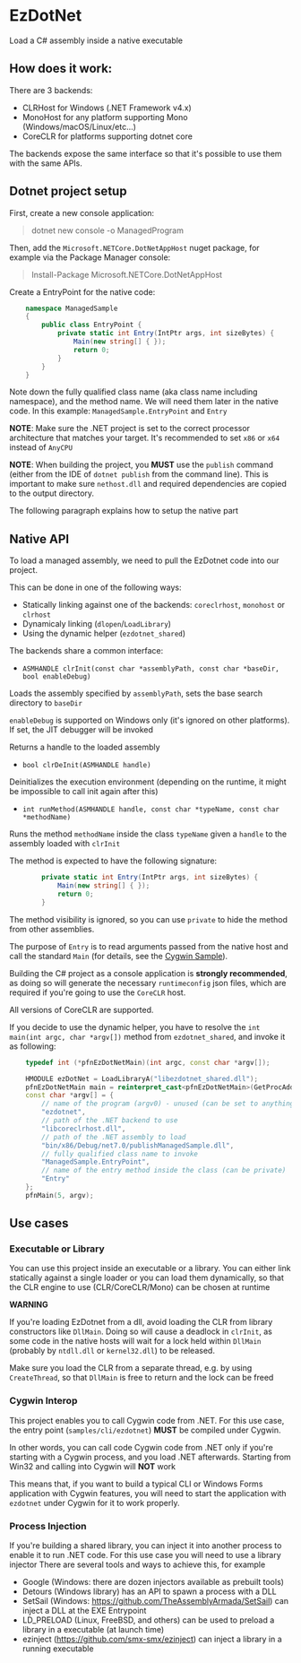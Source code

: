 # EzDotNet
Load a C# assembly inside a native executable

## How does it work:
There are 3 backends:
- CLRHost for Windows (.NET Framework v4.x)
- MonoHost for any platform supporting Mono (Windows/macOS/Linux/etc...)
- CoreCLR for platforms supporting dotnet core

The backends expose the same interface so that it's possible to use them with the same APIs.

## Dotnet project setup
First, create a new console application:
> dotnet new console -o ManagedProgram

Then, add the `Microsoft.NETCore.DotNetAppHost` nuget package, for example via the Package Manager console:
> Install-Package Microsoft.NETCore.DotNetAppHost

Create a EntryPoint for the native code:

```csharp
	namespace ManagedSample
	{
		public class EntryPoint {
			private static int Entry(IntPtr args, int sizeBytes) {
				Main(new string[] { });
				return 0;
			}
		}
	}
 ```

Note down the fully qualified class name (aka class name including namespace), and the method name. We will need them later in the native code.
In this example: `ManagedSample.EntryPoint` and `Entry`

**NOTE**: Make sure the .NET project is set to the correct processor architecture that matches your target. It's recommended to set `x86` or `x64` instead of `AnyCPU`

**NOTE**: When building the project, you **MUST** use the `publish` command (either from the IDE of `dotnet publish` from the command line).
This is important to make sure `nethost.dll` and required dependencies are copied to the output directory.


The following paragraph explains how to setup the native part

## Native API

To load a managed assembly, we need to pull the EzDotnet code into our project.

This can be done in one of the following ways:
- Statically linking against one of the backends: `coreclrhost`, `monohost` or `clrhost`
- Dynamicaly linking (`dlopen`/`LoadLibrary`)
- Using the dynamic helper (`ezdotnet_shared`)


The backends share a common interface:

- `ASMHANDLE clrInit(const char *assemblyPath, const char *baseDir, bool enableDebug)`

Loads the assembly specified by `assemblyPath`, sets the base search directory to `baseDir`

`enableDebug` is supported on Windows only (it's ignored on other platforms). If set, the JIT debugger will be invoked

Returns a handle to the loaded assembly

- `bool clrDeInit(ASMHANDLE handle)`

Deinitializes the execution environment (depending on the runtime, it might be impossible to call init again after this)


- `int runMethod(ASMHANDLE handle, const char *typeName, const char *methodName)`

Runs the method `methodName` inside the class `typeName` given a `handle` to the assembly loaded with `clrInit`

The method is expected to have the following signature:
```csharp
		private static int Entry(IntPtr args, int sizeBytes) {
			Main(new string[] { });
			return 0;
		}
 ```
The method visibility is ignored, so you can use `private` to hide the method from other assemblies.

The purpose of `Entry` is to read arguments passed from the native host and call the standard `Main` (for details, see the [Cygwin Sample](https://github.com/smx-smx/EzDotnet/blob/6a44ed661c4ea41f74c47698d908117628545717/samples/Managed/Cygwin/Program.cs#L29)).

Building the C# project as a console application is **strongly recommended**, as doing so will generate the necessary `runtimeconfig` json files, which are required if you're going to use the `CoreCLR` host.

All versions of CoreCLR are supported.


If you decide to use the dynamic helper, you have to resolve the `int main(int argc, char *argv[])` method from `ezdotnet_shared`, and invoke it as following:

```cpp
	typedef int (*pfnEzDotNetMain)(int argc, const char *argv[]);

    HMODULE ezDotNet = LoadLibraryA("libezdotnet_shared.dll");
	pfnEzDotNetMain main = reinterpret_cast<pfnEzDotNetMain>(GetProcAddress(ezDotNet, "main"));
    const char *argv[] = {
		// name of the program (argv0) - unused (can be set to anything)
        "ezdotnet",
		// path of the .NET backend to use
        "libcoreclrhost.dll",
		// path of the .NET assembly to load
        "bin/x86/Debug/net7.0/publishManagedSample.dll", 
		// fully qualified class name to invoke
        "ManagedSample.EntryPoint", 
		// name of the entry method inside the class (can be private)
        "Entry" 
    };
    pfnMain(5, argv);
```



## Use cases

### Executable or Library
You can use this project inside an executable or a library.
You can either link statically against a single loader or you can load them dynamically, so that the CLR engine to use (CLR/CoreCLR/Mono) can be chosen at runtime

**WARNING**

If you're loading EzDotnet from a dll, avoid loading the CLR from library constructors like `DllMain`. Doing so will cause a deadlock in `clrInit`, as some code in the native hosts will wait for a lock held within `DllMain` (probably by `ntdll.dll` or `kernel32.dll`) to be released.

Make sure you load the CLR from a separate thread, e.g. by using `CreateThread`, so that `DllMain` is free to return and the lock can be freed

### Cygwin Interop
This project enables you to call Cygwin code from .NET.
For this use case, the entry point (`samples/cli/ezdotnet`) **MUST** be compiled under Cygwin.

In other words, you can call code Cygwin code from .NET only if you're starting with a Cygwin process, and you load .NET afterwards.
Starting from Win32 and calling into Cygwin will **NOT** work

This means that, if you want to build a typical CLI or Windows Forms application with Cygwin features, you will need to start the application with `ezdotnet` under Cygwin for it to work properly.

### Process Injection
If you're building a shared library, you can inject it into another process to enable it to run .NET code.
For this use case you will need to use a library injector
There are several tools and ways to achieve this, for example

- Google (Windows: there are dozen injectors available as prebuilt tools)
- Detours (Windows library) has an API to spawn a process with a DLL
- SetSail (Windows: https://github.com/TheAssemblyArmada/SetSail) can inject a DLL at the EXE Entrypoint
- LD_PRELOAD (Linux, FreeBSD, and others) can be used to preload a library in a executable (at launch time)
- ezinject (https://github.com/smx-smx/ezinject) can inject a library in a running executable
